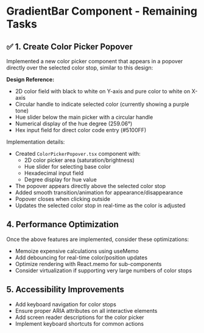 # GradientBar Component - Remaining Tasks

## ✅ 1. Create Color Picker Popover

Implemented a new color picker component that appears in a popover directly over the selected color stop, similar to this design:

**Design Reference:**

- 2D color field with black to white on Y-axis and pure color to white on X-axis
- Circular handle to indicate selected color (currently showing a purple tone)
- Hue slider below the main picker with a circular handle
- Numerical display of the hue degree (259.06°)
- Hex input field for direct color code entry (#5100FF)

Implementation details:

- Created `ColorPickerPopover.tsx` component with:
  - 2D color picker area (saturation/brightness)
  - Hue slider for selecting base color
  - Hexadecimal input field
  - Degree display for hue value
- The popover appears directly above the selected color stop
- Added smooth transition/animation for appearance/disappearance
- Popover closes when clicking outside
- Updates the selected color stop in real-time as the color is adjusted

## 4. Performance Optimization

Once the above features are implemented, consider these optimizations:

- Memoize expensive calculations using useMemo
- Add debouncing for real-time color/position updates
- Optimize rendering with React.memo for sub-components
- Consider virtualization if supporting very large numbers of color stops

## 5. Accessibility Improvements

- Add keyboard navigation for color stops
- Ensure proper ARIA attributes on all interactive elements
- Add screen reader descriptions for the color picker
- Implement keyboard shortcuts for common actions
